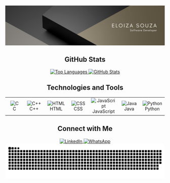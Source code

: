 <div align="center">
  
  ![Profile Banner](mainBanner.png)
  
  ## GitHub Stats
 <a href="https://github.com/eloizaams">
    <img height="180" width="420" src="https://github-readme-stats.vercel.app/api/top-langs/?username=eloizaams&layout=compact&size_weight=0.5&count_weight=0.5&langs_count=20&theme=dark&bg_color=333438&title_color=ffffff&text_color=ffffff&icon_color=2bbc8a&border_color=2bbc8a" alt="Top Languages" />
    <img height="180" width="420" src="https://github-readme-stats.vercel.app/api?username=eloizaams&show_icons=true&theme=dark&include_all_commits=true&count_private=true&bg_color=333438&title_color=ffffff&text_color=ffffff&icon_color=2bbc8a&border_color=2bbc8a" alt="GitHub Stats" />
  </a>
  
  ## Technologies and Tools
  
  <table align="center">
    <tr>
      <td align="center" width="100">
        <img src="https://cdn.jsdelivr.net/gh/devicons/devicon/icons/c/c-original.svg" alt="C" width="50" height="50"/><br>C
      </td>
      <td align="center" width="100">
        <img src="https://cdn.jsdelivr.net/gh/devicons/devicon/icons/cplusplus/cplusplus-original.svg" alt="C++" width="50" height="50"/><br>C++
      </td>
      <td align="center" width="100">
        <img src="https://cdn.jsdelivr.net/gh/devicons/devicon/icons/html5/html5-original.svg" alt="HTML" width="50" height="50"/><br>HTML
      </td>
      <td align="center" width="100">
        <img src="https://cdn.jsdelivr.net/gh/devicons/devicon/icons/css3/css3-original.svg" alt="CSS" width="50" height="50"/><br>CSS
      </td>
      <td align="center" width="100">
        <img src="https://cdn.jsdelivr.net/gh/devicons/devicon/icons/javascript/javascript-original.svg" alt="JavaScript" width="50" height="50"/><br>JavaScript
      </td>
      <td align="center" width="100">
        <img src="https://cdn.jsdelivr.net/gh/devicons/devicon/icons/java/java-original.svg" alt="Java" width="50" height="50"/><br>Java
      </td>
      <td align="center" width="100">
        <img src="https://cdn.jsdelivr.net/gh/devicons/devicon/icons/python/python-original.svg" alt="Python" width="50" height="50"/><br>Python
      </td>
    </tr>
  </table>
  
  ## Connect with Me
  
  <div>
    <a href="https://www.linkedin.com/in/eloizaams/" target="_blank">
      <img align="center" alt="LinkedIn" src="https://img.shields.io/badge/-LinkedIn-%230077B5?style=for-the-badge&logo=linkedin&logoColor=white" />
    </a>
    <a href="https://wa.me/5532999040877" target="_blank">
      <img align="center" alt="WhatsApp" src="https://img.shields.io/badge/WhatsApp-25D366?style=for-the-badge&logo=whatsapp&logoColor=white" />
    </a>  
  </div>
  
  <picture>
    <source media="(prefers-color-scheme: dark)" srcset="https://raw.githubusercontent.com/eloizaams/eloizaams/output/github-contribution-grid-snake-dark.svg">
    <source media="(prefers-color-scheme: light)" srcset="https://raw.githubusercontent.com/eloizaams/eloizaams/output/github-contribution-grid-snake.svg">
    <img alt="github contribution grid snake animation" src="https://raw.githubusercontent.com/eloizaams/eloizaams/output/github-contribution-grid-snake.svg">
  </picture>
  
</div>

